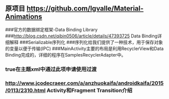## 原项目 https://github.com/lgvalle/Material-Animations

###官方的数据绑定框架-Data Binding Library 
###http://blog.csdn.net/qibin0506/article/details/47393725  Data Binding详细解释
###Serializable序列化
###序列化给我们提供了一种技术，用于保存对象的变量以便于传输(IPC)
###MainActivity主要的布局是利用RecyclerView和Data Binding完成的，详细的程序在SamplesRecyclerAdapter中。

###  <item name="android:windowContentTransitions">true</item>在主题xml中通过此项申请使用过渡
###  http://www.jcodecraeer.com/a/anzhuokaifa/androidkaifa/2015/0113/2310.html Activity和Fragment Transition介绍

